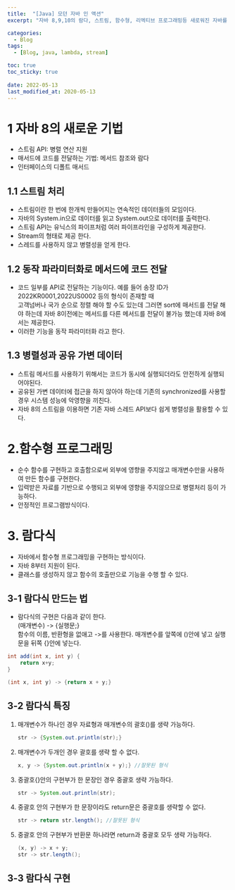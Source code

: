 ```yaml
---
title:  "[Java] 모던 자바 인 액션"
excerpt: "자바 8,9,10의 람다, 스트림, 함수형, 리엑티브 프로그래밍등 새로워진 자바를 요약하는 포스팅"

categories:
  - Blog
tags:
  - [Blog, java, lambda, stream]

toc: true
toc_sticky: true
 
date: 2022-05-13
last_modified_at: 2020-05-13
---
```


# 1 자바 8의 새로운 기법
- 스트림 API: 병렬 연산 지원
- 매서드에 코드를 전달하는 기법: 메서드 참조와 람다
- 인터페이스의 디폴트 매서드

## 1.1 스트림 처리
- 스트림이란 한 번에 한개씩 만들어지는 연속적인 데이터들의 모임이다.
- 자바의 System.in으로 데이터를 읽고 System.out으로 데이터를 출력한다.
- 스트림 API는 유닉스의 파이프처럼 여러 파이프라인을 구성하게 제공한다.
- Stream<T>의 형태로 제공 한다.
- 스레드를 사용하지 않고 병렬성을 얻게 한다.

## 1.2 동작 파라미터화로 메서드에 코드 전달
- 코드 일부를 API로 전달하는 기능이다.
  예를 들어 송장 ID가 2022KR0001,2022US0002 등의 형식이 존재할 때  
  고객넘버나 국가 순으로 정렬 해야 할 수도 있는데 그러면 sort에 매서드를 전달 해야 하는데
  자바 8이전에는 메서드를 다른 메서드를 전달이 불가능 했는데 자바 8에서는 제공한다.
- 이러한 기능을 동작 파라미터화 라고 한다.

## 1.3 병렬성과 공유 가변 데이터
- 스트림 메서드를 사용하기 위해서는 코드가 동시에 실행되더라도 안전하게 실행되어야된다.
- 공유된 가변 데이터에 접근을 하지 않아야 하는데 기존의 synchronized를 사용할 경우 시스템 성능에 악영향을 끼친다.
- 자바 8의 스트림을 이용하면 기존 자바 스레드 API보다 쉽게 병렬성을 활용할 수 있다.


# 2.함수형 프로그래밍
- 순수 함수를 구현하고 호출함으로써 외부에 영향을 주지않고 매개변수만을 사용하여 만든 함수를 구현한다.  
- 입력받은 자료를 기반으로 수행되고 외부에 영향을 주지않으므로 병렬처리 등이 가능하다.
- 안정적인 프로그램방식이다.

# 3. 람다식
- 자바에서 함수형 프로그래밍을 구현하는 방식이다.
- 자바 8부터 지원이 된다.  
- 클래스를 생성하지 않고 함수의 호출만으로 기능을 수행 할 수 있다.  

## 3-1 람다식 만드는 법
- 람다식의 구현은 다음과 같이 한다.  
  (매개변수) -> {실행문;}  
  함수의 이름, 반환형을 없애고 ->를 사용한다.
  매개변수를 앞쪽에 ()안에 넣고 실행문을 뒤쪽 {}안에 넣는다.
```java
int add(int x, int y) {
    return x+y;
}
```

```java
(int x, int y) -> {return x + y;}
```

## 3-2 람다식 특징
1. 매개변수가 하나인 경우 자료형과 매개변수의 괄호()를 생략 가능하다.
   ```java
   str -> {System.out.println(str);}
   ```
2. 매개변수가 두개인 경우 괄호를 생략 할 수 없다.
   ```java
   x, y -> {System.out.println(x + y);} //잘못된 형식
   ```
3. 중괄호{}안의 구현부가 한 문장인 경우 중괄호 생략 가능하다.
   ```java
   str -> System.out.println(str);
   ```
4. 중괄호 안의 구현부가 한 문장이라도 return문은 중괄호를 생략할 수 없다.
   ```java
   str -> return str.length(); //잘못된 형식
   ```
6. 중괄호 안의 구현부가 반환문 하나라면 return과 중괄호 모두 생략 가능하다.
   ```java
   (x, y) -> x + y;
   str -> str.length();
   ```

## 3-3 람다식 구현
